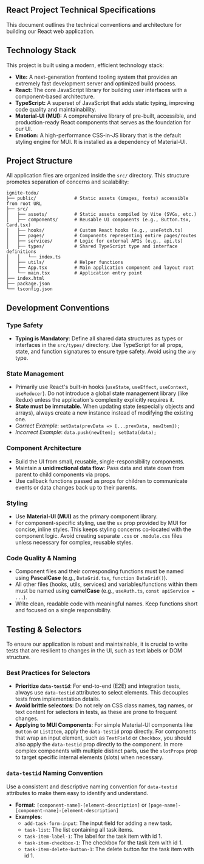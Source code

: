## **React Project Technical Specifications**

This document outlines the technical conventions and architecture for building our React web application.

## **Technology Stack**

This project is built using a modern, efficient technology stack:

* **Vite:** A next-generation frontend tooling system that provides an extremely fast development server and optimized build process.
* **React:** The core JavaScript library for building user interfaces with a component-based architecture.
* **TypeScript:** A superset of JavaScript that adds static typing, improving code quality and maintainability.
* **Material-UI (MUI):** A comprehensive library of pre-built, accessible, and production-ready React components that serves as the foundation for our UI.
* **Emotion:** A high-performance CSS-in-JS library that is the default styling engine for MUI. It is installed as a dependency of Material-UI.

## **Project Structure**

All application files are organized inside the `src/` directory. This structure promotes separation of concerns and scalability:

```
ignite-todo/
├── public/              # Static assets (images, fonts) accessible from root URL
├── src/
│   ├── assets/          # Static assets compiled by Vite (SVGs, etc.)
│   ├── components/      # Reusable UI components (e.g., Button.tsx, Card.tsx)
│   ├── hooks/           # Custom React hooks (e.g., useFetch.ts)
│   ├── pages/           # Components representing entire pages/routes
│   ├── services/        # Logic for external APIs (e.g., api.ts)
│   ├── types/           # Shared TypeScript type and interface definitions
│   │   └── index.ts
│   ├── utils/           # Helper functions
│   ├── App.tsx          # Main application component and layout root
│   └── main.tsx         # Application entry point
├── index.html
├── package.json
└── tsconfig.json
```

## **Development Conventions**

### **Type Safety**
* **Typing is Mandatory**: Define all shared data structures as types or interfaces in the `src/types/` directory. Use TypeScript for all props, state, and function signatures to ensure type safety. Avoid using the `any` type.

### **State Management**
* Primarily use React's built-in hooks (`useState`, `useEffect`, `useContext`, `useReducer`). Do not introduce a global state management library (like Redux) unless the application's complexity explicitly requires it.
* **State must be immutable.** When updating state (especially objects and arrays), always create a new instance instead of modifying the existing one.
* *Correct Example*: `setData(prevData => [...prevData, newItem]);`
* *Incorrect Example*: `data.push(newItem); setData(data);`

### **Component Architecture**
* Build the UI from small, reusable, single-responsibility components.
* Maintain a **unidirectional data flow**: Pass data and state down from parent to child components via props.
* Use callback functions passed as props for children to communicate events or data changes back up to their parents.

### **Styling**
* Use **Material-UI (MUI)** as the primary component library.
* For component-specific styling, use the `sx` prop provided by MUI for concise, inline styles. This keeps styling concerns co-located with the component logic. Avoid creating separate `.css` or `.module.css` files unless necessary for complex, reusable styles.

### **Code Quality & Naming**
* Component files and their corresponding functions must be named using **PascalCase** (e.g., `DataGrid.tsx`, `function DataGrid()`).
* All other files (hooks, utils, services) and variables/functions within them must be named using **camelCase** (e.g., `useAuth.ts`, `const apiService = ...`).
* Write clean, readable code with meaningful names. Keep functions short and focused on a single responsibility.

## **Testing & Selectors**

To ensure our application is robust and maintainable, it is crucial to write tests that are resilient to changes in the UI, such as text labels or DOM structure.

### **Best Practices for Selectors**

*   **Prioritize `data-testid`**: For end-to-end (E2E) and integration tests, always use `data-testid` attributes to select elements. This decouples tests from implementation details.
*   **Avoid brittle selectors**: Do not rely on CSS class names, tag names, or text content for selectors in tests, as these are prone to frequent changes.
*   **Applying to MUI Components**: For simple Material-UI components like `Button` or `ListItem`, apply the `data-testid` prop directly. For components that wrap an input element, such as `TextField` or `Checkbox`, you should also apply the `data-testid` prop directly to the component. In more complex components with multiple distinct parts, use the `slotProps` prop to target specific internal elements (slots) when necessary.

### **`data-testid` Naming Convention**

Use a consistent and descriptive naming convention for `data-testid` attributes to make them easy to identify and understand.

*   **Format**: `[component-name]-[element-description]` or `[page-name]-[component-name]-[element-description]`
*   **Examples**:
    *   `add-task-form-input`: The input field for adding a new task.
    *   `task-list`: The list containing all task items.
    *   `task-item-label-1`: The label for the task item with id 1.
    *   `task-item-checkbox-1`: The checkbox for the task item with id 1.
    *   `task-item-delete-button-1`: The delete button for the task item with id 1.
